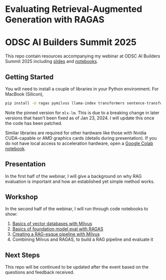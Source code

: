# Evaluating Retrieval-Augmented Generation with RAGAS
# ODSC AI Builders Summit 2025
This repo contain resources accompanying my webinar at ODSC AI Builders Summit 2025 including [slides](https://github.com/stefanwebb/odsc-ai-builders-summit-2025/tree/main/slides) and [notebooks](https://github.com/stefanwebb/odsc-ai-builders-summit-2025/tree/main/notebooks).

## Getting Started
You will need to install a couple of libraries in your Python environment. For MacBook (Silicon),
```bash
pip install -U ragas pymilvus llama-index transformers sentence-transformers mlx-lm==0.20.6
```
Note the pinned version for `mlx-lm`. This is due to a breaking change in later versions that hasn't been fixed as of Jan 23, 2024. I will update this once the code has been patched.

Similar libraries are required for other hardware like those with Nvidia CUDA-capable or AMD graphics cards (details during presentation). If you do not have local access to acceleration hardware, open a [Google Colab notebook](https://colab.research.google.com/).

## Presentation
In the first half of the webinar, I will give a background on why RAG evaluation is important and how an established yet simple method works.

## Workshop
In the second half of the webinar, I will run through code notebooks to show:
1. [Basics of vector databases with Milvus](https://github.com/stefanwebb/odsc-ai-builders-summit-2025/blob/main/notebooks/1%20getting%20started%20with%20vector%20databases.ipynb)
2. [Basics of foundation model eval with RAGAS](https://github.com/stefanwebb/odsc-ai-builders-summit-2025/blob/main/notebooks/2%20getting%20started%20with%20ragas%20-%20mac-metal.ipynb)
3. [Creating a RAG-esque pipeline with Milvus](https://github.com/stefanwebb/odsc-ai-builders-summit-2025/blob/main/notebooks/3%20building%20a%20rag%20system%20with%20milvus.ipynb)
4. Combining Milvus and RAGAS, to build a RAG pipeline and evaluate it

## Next Steps
This repo will be continued to be updated after the event based on the questions and feedback received.